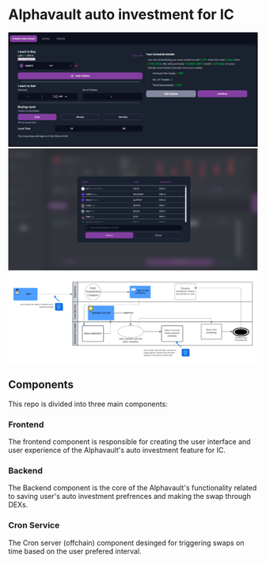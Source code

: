 # Alphavault auto investment for IC

<img src="https://github.com/AlphaVault-Org/Alphavault_Icp/blob/main/images/icp%20screenshot%20for%20auto%20investment%20.png?raw=true"/>
<img src="https://github.com/AlphaVault-Org/Alphavault_Icp/blob/main/images/Add%20token%20black.png?raw=true"/>
<img src="https://github.com/AlphaVault-Org/Alphavault_Icp/blob/main/images/icpDigram%20(2).png?raw=true">



## Components

This repo is divided into three main components:

### Frontend
The frontend component is responsible for creating the user interface and user experience of the Alphavault's auto investment feature for IC.

### Backend
The Backend component is the core of the Alphavault's functionality related to saving user's auto investment prefrences and making the swap through DEXs.

### Cron Service
The Cron server (offchain) component desinged for triggering swaps on time based on the user prefered interval. 


